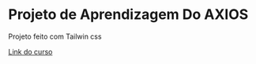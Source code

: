 # Projeto de Aprendizagem Do AXIOS
Projeto feito com Tailwin css

[Link do curso](https://www.youtube.com/playlist?list=PLcoYAcR89n-pbc60vYzVD1Fva5KaPmlGQ)
